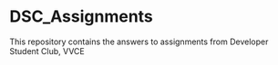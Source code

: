 # DSC_Assignments
This repository contains the answers to assignments from Developer Student Club, VVCE
